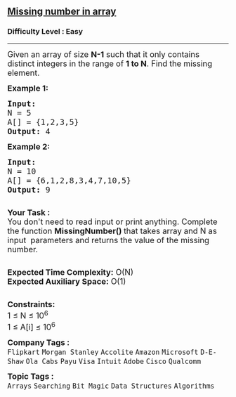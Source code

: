 <h2><a href="https://www.geeksforgeeks.org/problems/missing-number-in-array1416/1?page=1&difficulty=School,Easy&sortBy=submissions">Missing number in array</a></h2><h3>Difficulty Level : Easy</h3><hr><div class="problems_problem_content__Xm_eO"><p><span style="font-size: 18px;">Given an array of size&nbsp;<strong>N-1</strong>&nbsp;such that it only contains distinct integers in the range of&nbsp;<strong>1&nbsp;to N</strong>. Find the missing element.</span></p>
<p><span style="font-size: 18px;"><strong>Example 1:</strong></span></p>
<pre><span style="font-size: 18px;"><strong>Input:
</strong>N = 5
A[] = {1,2,3,5}
<strong>Output: </strong>4</span>
</pre>
<p><span style="font-size: 18px;"><strong>Example 2:</strong></span></p>
<pre><span style="font-size: 18px;"><strong>Input:
</strong>N = 10
A[] = {6,1,2,8,3,4,7,10,5}
<strong>Output: </strong>9</span></pre>
<p><br><span style="font-size: 18px;"><strong>Your Task :</strong><br>You don't need to read input or print anything.&nbsp;Complete the function&nbsp;<strong>MissingNumber()&nbsp;</strong>that takes array and N as input &nbsp;parameters and returns the value of the missing number.</span></p>
<p><br><span style="font-size: 18px;"><strong>Expected Time Complexity:</strong>&nbsp;O(N)<br><strong>Expected Auxiliary Space:</strong>&nbsp;O(1)</span></p>
<p><br><span style="font-size: 18px;"><strong>Constraints:</strong><br>1 ≤ N ≤ 10<sup>6</sup><br>1 ≤ A[i] ≤ 10<sup>6</sup></span></p></div><p><span style=font-size:18px><strong>Company Tags : </strong><br><code>Flipkart</code>&nbsp;<code>Morgan Stanley</code>&nbsp;<code>Accolite</code>&nbsp;<code>Amazon</code>&nbsp;<code>Microsoft</code>&nbsp;<code>D-E-Shaw</code>&nbsp;<code>Ola Cabs</code>&nbsp;<code>Payu</code>&nbsp;<code>Visa</code>&nbsp;<code>Intuit</code>&nbsp;<code>Adobe</code>&nbsp;<code>Cisco</code>&nbsp;<code>Qualcomm</code>&nbsp;<br><p><span style=font-size:18px><strong>Topic Tags : </strong><br><code>Arrays</code>&nbsp;<code>Searching</code>&nbsp;<code>Bit Magic</code>&nbsp;<code>Data Structures</code>&nbsp;<code>Algorithms</code>&nbsp;
